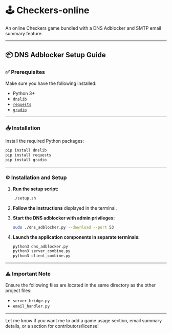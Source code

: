 
# 🕹️ Checkers-online  
An online Checkers game bundled with a DNS Adblocker and SMTP email summary feature.

---

## 📦 DNS Adblocker Setup Guide

### ✅ Prerequisites

Make sure you have the following installed:

- Python 3+
- [`dnslib`](https://pypi.org/project/dnslib/)
- [`requests`](https://pypi.org/project/requests/)
- [`gradio`](https://pypi.org/project/gradio/)

---

### 📥 Installation

Install the required Python packages:

```bash
pip install dnslib 
pip install requests
pip install gradio
```

---

### ⚙️ Installation and Setup

1. **Run the setup script:**

    ```bash
    ./setup.sh
    ```

2. **Follow the instructions** displayed in the terminal.

3. **Start the DNS adblocker with admin privileges:**

    ```bash
    sudo ./dns_adblocker.py --download --port 53
    ```

4. **Launch the application components in separate terminals:**

    ```bash
    python3 dns_adblocker.py
    python3 server_combine.py
    python3 client_combine.py
    ```

---

### ⚠️ Important Note

Ensure the following files are located in the same directory as the other project files:

- `server_bridge.py`
- `email_handler.py`

---

Let me know if you want me to add a game usage section, email summary details, or a section for contributors/license!



